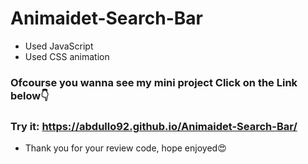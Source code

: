 # Animaidet-Search-Bar
- Used JavaScript
- Used CSS animation
### Ofcourse you wanna see my mini project Click on the Link below👇
### Try it: https://abdullo92.github.io/Animaidet-Search-Bar/

- Thank you for your review code, hope enjoyed😍 


